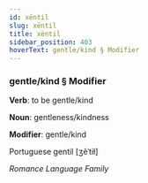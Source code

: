 ```yaml
---
id: xëntil
slug: xëntil
title: xëntil
sidebar_position: 403
hoverText: gentle/kind § Modifier
---
```


### gentle/kind § Modifier

**Verb**: to be gentle/kind

**Noun**: gentleness/kindness

**Modifier**: gentle/kind

Portuguese gentil [ʒẽˈtiɫ]

*Romance Language Family*